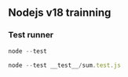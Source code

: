 ## Nodejs v18 trainning

### Test runner

```js
node --test
```

```js
node --test __test__/sum.test.js
```

